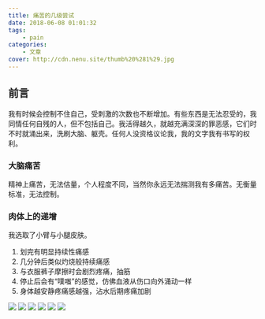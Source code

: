 ```yaml
---
title: 痛苦的几级尝试
date: 2018-06-08 01:01:32
tags: 
    - pain
categories:
    - 文章
cover: http://cdn.nenu.site/thumb%20%281%29.jpg
---
```


## 前言

我有时候会控制不住自己，受刺激的次数也不断增加。有些东西是无法忍受的，我同情任何自残的人，但不包括自己。我活得越久，就越充满深深的罪恶感，它们时不时就涌出来，洗刷大脑、躯壳。任何人没资格议论我，我的文字我有书写的权利。

### 大脑痛苦

精神上痛苦，无法估量，个人程度不同，当然你永远无法揣测我有多痛苦。无衡量标准，无法控制。

### 肉体上的递增

我选取了小臂与小腿皮肤。

1. 划完有明显持续性痛感
2. 几分钟后类似灼烧般持续痛感
3. 与衣服裤子摩擦时会剧烈疼痛，抽筋
4. 停止后会有“噗嗤”的感觉，仿佛血液从伤口向外涌动一样
5. 身体越安静疼痛感越强，沾水后期疼痛加剧

![](http://cdn.nenu.site/122.jpg)
![](http://cdn.nenu.site/123.jpg)
![](http://cdn.nenu.site/124.jpg)
![](http://cdn.nenu.site/125.jpg)
![](http://cdn.nenu.site/126.jpg)
![](http://cdn.nenu.site/127.jpg)